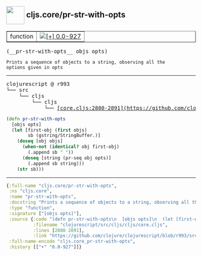 ## <img width="48px" valign="middle" src="http://i.imgur.com/Hi20huC.png"> cljs.core/pr-str-with-opts

 <table border="1">
<tr>
<td>function</td>
<td><a href="https://github.com/cljsinfo/api-refs/tree/0.0-927"><img valign="middle" alt="[+] 0.0-927" src="https://img.shields.io/badge/+-0.0--927-lightgrey.svg"></a> </td>
</tr>
</table>

 <samp>
(__pr-str-with-opts__ objs opts)<br>
</samp>

```
Prints a sequence of objects to a string, observing all the
options given in opts
```

---

 <pre>
clojurescript @ r993
└── src
    └── cljs
        └── cljs
            └── <ins>[core.cljs:2880-2891](https://github.com/clojure/clojurescript/blob/r993/src/cljs/cljs/core.cljs#L2880-L2891)</ins>
</pre>

```clj
(defn pr-str-with-opts
  [objs opts]
  (let [first-obj (first objs)
        sb (gstring/StringBuffer.)]
    (doseq [obj objs]
      (when-not (identical? obj first-obj)
        (.append sb " "))
      (doseq [string (pr-seq obj opts)]
        (.append sb string)))
    (str sb)))
```


---

```clj
{:full-name "cljs.core/pr-str-with-opts",
 :ns "cljs.core",
 :name "pr-str-with-opts",
 :docstring "Prints a sequence of objects to a string, observing all the\noptions given in opts",
 :type "function",
 :signature ["[objs opts]"],
 :source {:code "(defn pr-str-with-opts\n  [objs opts]\n  (let [first-obj (first objs)\n        sb (gstring/StringBuffer.)]\n    (doseq [obj objs]\n      (when-not (identical? obj first-obj)\n        (.append sb \" \"))\n      (doseq [string (pr-seq obj opts)]\n        (.append sb string)))\n    (str sb)))",
          :filename "clojurescript/src/cljs/cljs/core.cljs",
          :lines [2880 2891],
          :link "https://github.com/clojure/clojurescript/blob/r993/src/cljs/cljs/core.cljs#L2880-L2891"},
 :full-name-encode "cljs.core_pr-str-with-opts",
 :history [["+" "0.0-927"]]}

```
